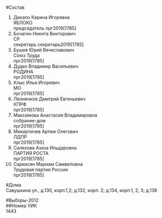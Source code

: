 #Состав  
1. Дикало Карина Игоревна  
    ЯБЛОКО  
    председатель прг2019[1785]  
2. Бочагин Никита Викторович  
    СР  
    секретарь секретарь2019[1785]  
3. Бушев Юрий Вячеславович  
    Союз Труда  
    прг2019[1785]  
4. Дудко Владимир Васильевич  
    РОДИНА  
    прг2019[1785]  
5. Клыс Илья Игоревич  
    МО  
    прг2019[1785]  
6. Леоненков Дмитрий Евгеньевич  
    КПРФ  
    прг2019[1785]  
7. Максимова Анастасия Владимировна  
    собрание-дом  
    прг2019[1785]  
8. Микиртичев Артем Олегович  
    ЛДПР  
    прг2019[1785]  
9. Саляхова Азиза Ильдаровна  
    ПАРТИЯ РОСТА  
    прг2019[1785]  
10. Саркисян Мариам Самвеловна  
    Трудовая партия России  
    прг2019[1785]  
  
#Дома  
Савушкина ул.,  д.130, корп.1,2; д.132, корп. 2; д.134, корп.1, 2, 3; д.138  
  
#Выборы-2012  
##Номер УИК  
1443  
